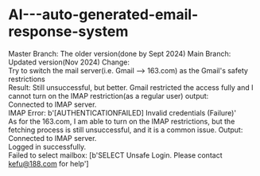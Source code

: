 # AI---auto-generated-email-response-system
Master Branch: The older version(done by Sept 2024)
Main Branch: Updated version(Nov 2024)
Change: <br />
Try to switch the mail server(i.e. Gmail --> 163.com) as the Gmail's safety restrictions  <br />
Result: Still unsuccessful, but better. Gmail restricted the access fully and I cannot turn on the IMAP restriction(as a regular user) output: <br />
Connected to IMAP server.  <br />
IMAP Error: b'[AUTHENTICATIONFAILED] Invalid credentials (Failure)'  <br />
As for the 163.com, I am able to turn on the IMAP restrictions, but the fetching process is still unsuccessful, and it is a common issue. Output: <br />
Connected to IMAP server. <br />
Logged in successfully. <br />
Failed to select mailbox: [b'SELECT Unsafe Login. Please contact kefu@188.com for help'] <br />

